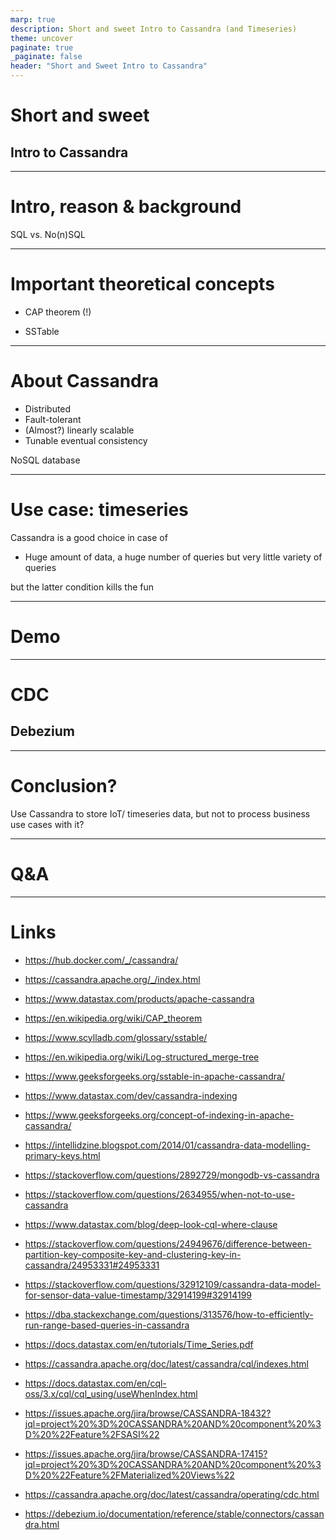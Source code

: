 ```yaml
---
marp: true
description: Short and sweet Intro to Cassandra (and Timeseries)
theme: uncover
paginate: true
_paginate: false
header: "Short and Sweet Intro to Cassandra"
---
```


# Short and sweet

## Intro to Cassandra

---

# Intro, reason & background

SQL vs. No(n)SQL

<!--

Also talk about "silver bullets".

-->

---

# Important theoretical concepts

- CAP theorem (!)

- SSTable

---

# About Cassandra

- Distributed
- Fault-tolerant
- (Almost?) linearly scalable
- Tunable eventual consistency

NoSQL database

---

# Use case: timeseries

Cassandra is a good choice in case of

- Huge amount of data, a huge number of queries but very little variety of queries

but the latter condition kills the fun

---

# Demo

<!--

create keyspace iot with replication = {'class': 'SimpleStrategy', 'replication_factor': 1};

use iot;

create table measurements (meter_id int, day text, data_ts timestamp, version_ts timestamp, value double, primary key(meter_id, day, data_ts, version_ts));

copy measurements from '/tmp/intro/measurements.csv';

select * from measurements;

select count(1) from measurements;

select max(day) from measurements;

select max(day) from measurements where meter_id = 1;

select * from measurements where meter_id = 1;

select * from measurements where meter_id >= 1 and meter_id <=5 ;

select * from measurements where meter_id >= 1 and meter_id <=5 allow filtering;

select * from measurements where meter_id in (1, 2, 3, 4, 5);

select * from measurements where meter_id = 1 and day = '2023-01-01';

select * from measurements where meter_id = 1 and day > '2023-01-15';

select * from measurements where meter_id = 1 and version_ts > '2023-01-15';

select * from measurements where meter_id = 1 and version_ts = '2023-01-15';

create materialized view measurements_mv1 as select * from measurements where version_ts is not null and meter_id is not null and day is not null and data_ts is not null primary key (version_ts, meter_id, day, data_ts);

select * from measurements_mv1 where version_ts > '2023-01-15';

create materialized view measurements_mv2 as select * from measurements where version_ts is not null and meter_id is not null and day is not null and data_ts is not null primary key (meter_id, version_ts, day, data_ts);

select * from measurements_mv2 where version_ts > '2023-01-15';

select * from measurements_mv2 where meter_id = 1 and version_ts > '2023-01-15';

create index idx1 on measurements(version_ts);

select * from measurements where version_ts > '2023-01-15';

select * from measurements where meter_id = 1 and version_ts > '2023-01-15';

create custom index idx2 on measurements(version_ts) using 'org.apache.cassandra.index.sasi.SASIIndex';

select * from measurements where version_ts > '2023-01-15';

update measurements set value = 1.0 where meter_id = 1;

alter table measurements add value2 double;

update measurements set value2 = value;

-->

---

# CDC

## Debezium

---

# Conclusion?

Use Cassandra to store IoT/ timeseries data, but not to process business use cases with it?

---

# Q&A

---

# Links
- https://hub.docker.com/_/cassandra/
- https://cassandra.apache.org/_/index.html
- https://www.datastax.com/products/apache-cassandra

- https://en.wikipedia.org/wiki/CAP_theorem
- https://www.scylladb.com/glossary/sstable/

- https://en.wikipedia.org/wiki/Log-structured_merge-tree
- https://www.geeksforgeeks.org/sstable-in-apache-cassandra/

- https://www.datastax.com/dev/cassandra-indexing
- https://www.geeksforgeeks.org/concept-of-indexing-in-apache-cassandra/

- https://intellidzine.blogspot.com/2014/01/cassandra-data-modelling-primary-keys.html
- https://stackoverflow.com/questions/2892729/mongodb-vs-cassandra
- https://stackoverflow.com/questions/2634955/when-not-to-use-cassandra
- https://www.datastax.com/blog/deep-look-cql-where-clause
- https://stackoverflow.com/questions/24949676/difference-between-partition-key-composite-key-and-clustering-key-in-cassandra/24953331#24953331
- https://stackoverflow.com/questions/32912109/cassandra-data-model-for-sensor-data-value-timestamp/32914199#32914199
- https://dba.stackexchange.com/questions/313576/how-to-efficiently-run-range-based-queries-in-cassandra

- https://docs.datastax.com/en/tutorials/Time_Series.pdf

- https://cassandra.apache.org/doc/latest/cassandra/cql/indexes.html
- https://docs.datastax.com/en/cql-oss/3.x/cql/cql_using/useWhenIndex.html
- https://issues.apache.org/jira/browse/CASSANDRA-18432?jql=project%20%3D%20CASSANDRA%20AND%20component%20%3D%20%22Feature%2FSASI%22

- https://issues.apache.org/jira/browse/CASSANDRA-17415?jql=project%20%3D%20CASSANDRA%20AND%20component%20%3D%20%22Feature%2FMaterialized%20Views%22

- https://cassandra.apache.org/doc/latest/cassandra/operating/cdc.html
- https://debezium.io/documentation/reference/stable/connectors/cassandra.html
